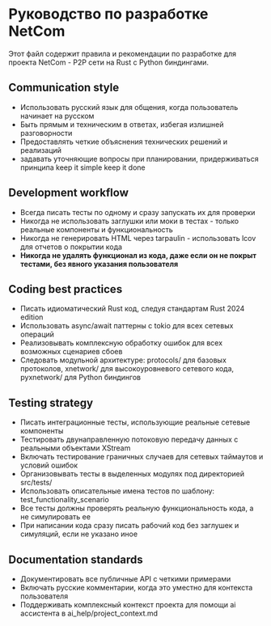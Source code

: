 # Руководство по разработке NetCom

Этот файл содержит правила и рекомендации по разработке для проекта NetCom - P2P сети на Rust с Python биндингами.

## Communication style
- Использовать русский язык для общения, когда пользователь начинает на русском
- Быть прямым и техническим в ответах, избегая излишней разговорности
- Предоставлять четкие объяснения технических решений и реализаций
- задавать уточняющие вопросы при планировании, придерживаться принципа keep it simple keep it done

## Development workflow
- Всегда писать тесты по одному и сразу запускать их для проверки
- Никогда не использовать заглушки или моки в тестах - только реальные компоненты и функциональность
- Никогда не генерировать HTML через tarpaulin - использовать lcov для отчетов о покрытии кода
- **Никогда не удалять функционал из кода, даже если он не покрыт тестами, без явного указания пользователя**

## Coding best practices
- Писать идиоматический Rust код, следуя стандартам Rust 2024 edition
- Использовать async/await паттерны с tokio для всех сетевых операций
- Реализовывать комплексную обработку ошибок для всех возможных сценариев сбоев
- Следовать модульной архитектуре: protocols/ для базовых протоколов, xnetwork/ для высокоуровневого сетевого кода, pyxnetwork/ для Python биндингов

## Testing strategy
- Писать интеграционные тесты, использующие реальные сетевые компоненты
- Тестировать двунаправленную потоковую передачу данных с реальными объектами XStream
- Включать тестирование граничных случаев для сетевых таймаутов и условий ошибок
- Организовывать тесты в выделенных модулях под директорией src/tests/
- Использовать описательные имена тестов по шаблону: test_functionality_scenario
- Все тесты должны проверять реальную функциональность кода, а не симулировать ее
- При написании кода сразу писать рабочий код без заглушек и симуляций, если не указано иное

## Documentation standards
- Документировать все публичные API с четкими примерами
- Включать русские комментарии, когда это уместно для контекста пользователя
- Поддерживать комплексный контекст проекта для помощи ai ассистента в ai_help/project_context.md
